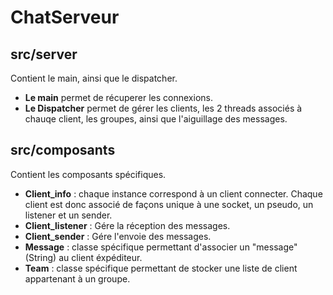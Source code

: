 # ChatServeur

## src/server

Contient le main, ainsi que le dispatcher.

- **Le main** permet de récuperer les connexions.
- **Le Dispatcher** permet de gérer les clients, les 2 threads associés à chauqe client, les groupes, ainsi que l'aiguillage des messages.

## src/composants

Contient les composants spécifiques.

- **Client_info** : chaque instance correspond à un client connecter. Chaque client est donc associé de façons unique à une socket, un pseudo, un listener et un sender.
- **Client_listener** : Gére la réception des messages.
- **Client_sender** : Gére l'envoie des messages.
- **Message** : classe spécifique permettant d'associer un "message" (String) au client éxpéditeur.
- **Team** : classe spécifique permettant de stocker une liste de client appartenant à un groupe.